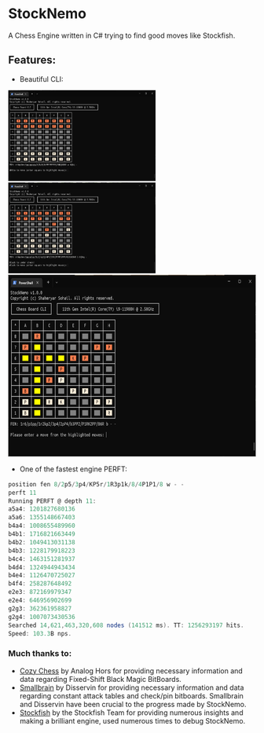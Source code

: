 # StockNemo
A Chess Engine written in C# trying to find good moves like Stockfish.

## Features:
- Beautiful CLI:

<img src=".readme/b1.png" alt="Start" width="300" height="185"/>
<img src=".readme/b2.png" alt="Highlight Moves" width="300" height="185"/>
<img src=".readme/b3.png" alt="Checkmate" width="600" height="370"/>

- One of the fastest engine PERFT:
```csharp
position fen 8/2p5/3p4/KP5r/1R3p1k/8/4P1P1/8 w - -
perft 11
Running PERFT @ depth 11:
a5a4: 1201827680136
a5a6: 1355148667403
b4a4: 1008655489960
b4b1: 1716821663449
b4b2: 1049413031138
b4b3: 1228179918223
b4c4: 1463151281937
b4d4: 1324944943434
b4e4: 1126470725027
b4f4: 258287648492
e2e3: 872169979347
e2e4: 646956902699
g2g3: 362361958827
g2g4: 1007073430536
Searched 14,621,463,320,608 nodes (141512 ms). TT: 1256293197 hits.
Speed: 103.3B nps.
```

### Much thanks to:
- [Cozy Chess](https://github.com/analog-hors/cozy-chess) by Analog Hors for
providing necessary information and data regarding Fixed-Shift Black Magic
BitBoards.
- [Smallbrain](https://github.com/Disservin/Smallbrain) by Disservin for
providing necessary information and data regarding constant attack tables and
check/pin bitboards. Smallbrain and Disservin have been crucial to the
progress made by StockNemo.
- [Stockfish](https://github.com/official-stockfish/Stockfish) by the
Stockfish Team for providing numerous insights and making a brilliant engine,
used numerous times to debug StockNemo.
